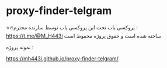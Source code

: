 # proxy-finder-telgram
⭐🔥پروکسی یاب تحت
این پروکسی یاب توسط سازنده محترم : https://t.me/@M_H443i
ساخته شده است و حقوق پروژه محفوظ است

نمونه پروژه :

https://mh443i.github.io/proxy-finder-telgram/

